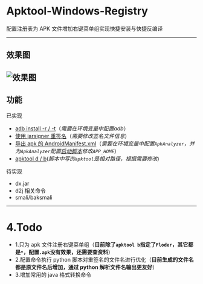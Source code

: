 # Apktool-Windows-Registry

配置注册表为 APK 文件增加右键菜单组实现快捷安装与快捷反编译

***

## 效果图
![效果图](https://MaYiFei1995.github.io/img/2021-03-03-1.png)
---

## 功能
已实现
- [adb install -r / -t](./regs/AdbHelper.reg)（*需要在环境变量中配置adb*）
- [使用 jarsigner 重签名](./regs/AdbHelper.reg)（*需要修改签名文件信息*）
- [导出 apk 的 AndroidManifest.xml](./regs/Manifest.reg)（*需要在环境变量中配置`ApkAnalyzer`，并为`ApkAnalyzer`配置[启动脚本](./regs/ApkAnalyzer.cmd)修改`APP_HOME`*）
- [apktool d / b](./regs/Apktool.reg)(*脚本中写的`apktool`是相对路径，根据需要修改*)

待实现
- dx.jar
- d2j 相关命令
- smali/baksmali

---

# 4.Todo
- 1.只为 apk 文件注册右键菜单组（**目前除了`apktool b`指定了`Floder`，其它都是`*`，配置`.apk`没有效果，还需要查资料**）
- 2.配置命令执行 python 脚本对重签名的文件名进行优化（**目前生成的文件名都是原文件名后增加，通过 python 解析文件名输出更友好**）
- 3.增加常用的 java 格式转换命令
